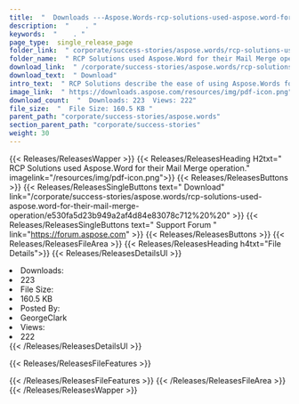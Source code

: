 ```yaml
---
title:  "  Downloads ---Aspose.Words-rcp-solutions-used-aspose.word-for-their-mail-merge-operation . " 
description:  "    . " 
keywords:  "    . " 
page_type:  single_release_page
folder_link:  " corporate/success-stories/aspose.words/rcp-solutions-used-aspose.word-for-their-mail-merge-operation/"
folder_name:  " RCP Solutions used Aspose.Word for their Mail Merge operation."
download_link:  " /corporate/success-stories/aspose.words/rcp-solutions-used-aspose.word-for-their-mail-merge-operation/e530fa5d23b949a2af4d84e83078c712"
download_text:  " Download"
intro_text:  " RCP Solutions describe the ease of using Aspose.Words for Mail Merge operations ..."
image_link:  " https://downloads.aspose.com/resources/img/pdf-icon.png"
download_count:  "  Downloads: 223  Views: 222"
file_size:  "  File Size: 160.5 KB "
parent_path: "corporate/success-stories/aspose.words"
section_parent_path: "corporate/success-stories"
weight: 30 
---
```


{{< Releases/ReleasesWapper >}}
  {{< Releases/ReleasesHeading H2txt=" RCP Solutions used Aspose.Word for their Mail Merge operation." imagelink="/resources/img/pdf-icon.png">}}
  {{< Releases/ReleasesButtons >}}
    {{< Releases/ReleasesSingleButtons text=" Download" link="/corporate/success-stories/aspose.words/rcp-solutions-used-aspose.word-for-their-mail-merge-operation/e530fa5d23b949a2af4d84e83078c712%20%20" >}}
    {{< Releases/ReleasesSingleButtons text=" Support Forum " link="https://forum.aspose.com" >}}
  {{< Releases/ReleasesButtons >}}
  {{< Releases/ReleasesFileArea >}}
    {{< Releases/ReleasesHeading h4txt="File Details">}}
    {{< Releases/ReleasesDetailsUl >}}
             <li>Downloads:</li><li>223</li><li>File Size:</li><li>160.5 KB</li><li>Posted By:</li><li>GeorgeClark</li><li>Views:</li><li>222</li>
    {{< /Releases/ReleasesDetailsUl >}}

  {{< Releases/ReleasesFileFeatures >}}
      
  {{< /Releases/ReleasesFileFeatures >}}
 {{< /Releases/ReleasesFileArea >}}
{{< /Releases/ReleasesWapper >}}


